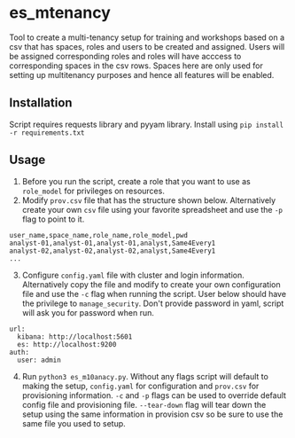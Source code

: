 # es_mtenancy
Tool to create a multi-tenancy setup for training and workshops based on a csv that has spaces, roles and users to be created and assigned. Users will be assigned corresponding roles and roles will have acccess to corresponding spaces in the csv rows. Spaces here are only used for setting up multitenancy purposes and hence all features will be enabled.

## Installation
Script requires requests library and pyyam library. Install using `pip install -r requirements.txt`

## Usage
1. Before you run the script, create a role that you want to use as `role_model` for privileges on resources.
2. Modify `prov.csv` file that has the structure shown below. Alternatively create your own `csv` file using your favorite spreadsheet and use the `-p` flag to point to it.
```
user_name,space_name,role_name,role_model,pwd
analyst-01,analyst-01,analyst-01,analyst,Same4Every1
analyst-02,analyst-02,analyst-02,analyst,Same4Every1
...
```

3. Configure `config.yaml` file with cluster and login information. Alternatively copy the file and modify to create your own configuration file and use the `-c` flag when running the script. User below should have the privilege to `manage_security`. Don't provide password in yaml, script will ask you for password when run.

```
url:
  kibana: http://localhost:5601
  es: http://localhost:9200
auth:
  user: admin
```

4. Run `python3 es_m10anacy.py`. Without any flags script will default to making the setup, `config.yaml` for configuration and `prov.csv` for provisioning information. `-c` and `-p` flags can be used to override default config file and provisioning file. `--tear-down` flag will tear down the setup using the same information in provision csv so be sure to use the same file you used to setup.